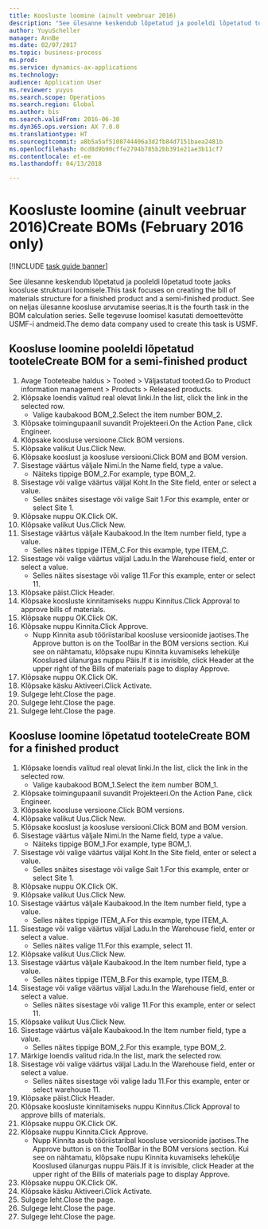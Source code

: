 ```yaml
--- 
title: Koosluste loomine (ainult veebruar 2016)
description: "See ülesanne keskendub lõpetatud ja pooleldi lõpetatud toote jaoks koosluse struktuuri loomisele."
author: YuyuScheller
manager: AnnBe
ms.date: 02/07/2017
ms.topic: business-process
ms.prod: 
ms.service: dynamics-ax-applications
ms.technology: 
audience: Application User
ms.reviewer: yuyus
ms.search.scope: Operations
ms.search.region: Global
ms.author: bis
ms.search.validFrom: 2016-06-30
ms.dyn365.ops.version: AX 7.0.0
ms.translationtype: HT
ms.sourcegitcommit: a8b5a5af5108744406a3d2fb84d7151baea2481b
ms.openlocfilehash: 0cd8d9b90cffe2794b785b2bb391e21ae3b11cf7
ms.contentlocale: et-ee
ms.lasthandoff: 04/13/2018

---
```

# <a name="create-boms-february-2016-only"></a><span data-ttu-id="f7afe-103">Koosluste loomine (ainult veebruar 2016)</span><span class="sxs-lookup"><span data-stu-id="f7afe-103">Create BOMs (February 2016 only)</span></span>

[!INCLUDE [task guide banner](../../includes/task-guide-banner.md)]

<span data-ttu-id="f7afe-104">See ülesanne keskendub lõpetatud ja pooleldi lõpetatud toote jaoks koosluse struktuuri loomisele.</span><span class="sxs-lookup"><span data-stu-id="f7afe-104">This task focuses on creating the bill of materials structure for a finished product and a semi-finished product.</span></span> <span data-ttu-id="f7afe-105">See on neljas ülesanne koosluse arvutamise seerias.</span><span class="sxs-lookup"><span data-stu-id="f7afe-105">It is the fourth task in the BOM calculation series.</span></span> <span data-ttu-id="f7afe-106">Selle tegevuse loomisel kasutati demoettevõtte USMF-i andmeid.</span><span class="sxs-lookup"><span data-stu-id="f7afe-106">The demo data company used to create this task is USMF.</span></span>


## <a name="create-bom-for-a-semi-finished-product"></a><span data-ttu-id="f7afe-107">Koosluse loomine pooleldi lõpetatud tootele</span><span class="sxs-lookup"><span data-stu-id="f7afe-107">Create BOM for a semi-finished product</span></span>
1. <span data-ttu-id="f7afe-108">Avage Tooteteabe haldus > Tooted > Väljastatud tooted.</span><span class="sxs-lookup"><span data-stu-id="f7afe-108">Go to Product information management > Products > Released products.</span></span>
2. <span data-ttu-id="f7afe-109">Klõpsake loendis valitud real olevat linki.</span><span class="sxs-lookup"><span data-stu-id="f7afe-109">In the list, click the link in the selected row.</span></span>
    * <span data-ttu-id="f7afe-110">Valige kaubakood BOM_2.</span><span class="sxs-lookup"><span data-stu-id="f7afe-110">Select the item number BOM_2.</span></span>  
3. <span data-ttu-id="f7afe-111">Klõpsake toimingupaanil suvandit Projekteeri.</span><span class="sxs-lookup"><span data-stu-id="f7afe-111">On the Action Pane, click Engineer.</span></span>
4. <span data-ttu-id="f7afe-112">Klõpsake koosluse versioone.</span><span class="sxs-lookup"><span data-stu-id="f7afe-112">Click BOM versions.</span></span>
5. <span data-ttu-id="f7afe-113">Klõpsake valikut Uus.</span><span class="sxs-lookup"><span data-stu-id="f7afe-113">Click New.</span></span>
6. <span data-ttu-id="f7afe-114">Klõpsake kooslust ja koosluse versiooni.</span><span class="sxs-lookup"><span data-stu-id="f7afe-114">Click BOM and BOM version.</span></span>
7. <span data-ttu-id="f7afe-115">Sisestage väärtus väljale Nimi.</span><span class="sxs-lookup"><span data-stu-id="f7afe-115">In the Name field, type a value.</span></span>
    * <span data-ttu-id="f7afe-116">Näiteks tippige BOM_2.</span><span class="sxs-lookup"><span data-stu-id="f7afe-116">For example, type BOM_2.</span></span>  
8. <span data-ttu-id="f7afe-117">Sisestage või valige väärtus väljal Koht.</span><span class="sxs-lookup"><span data-stu-id="f7afe-117">In the Site field, enter or select a value.</span></span>
    * <span data-ttu-id="f7afe-118">Selles snäites sisestage või valige Sait 1.</span><span class="sxs-lookup"><span data-stu-id="f7afe-118">For this example, enter or select Site 1.</span></span>  
9. <span data-ttu-id="f7afe-119">Klõpsake nuppu OK.</span><span class="sxs-lookup"><span data-stu-id="f7afe-119">Click OK.</span></span>
10. <span data-ttu-id="f7afe-120">Klõpsake valikut Uus.</span><span class="sxs-lookup"><span data-stu-id="f7afe-120">Click New.</span></span>
11. <span data-ttu-id="f7afe-121">Sisestage väärtus väljale Kaubakood.</span><span class="sxs-lookup"><span data-stu-id="f7afe-121">In the Item number field, type a value.</span></span>
    * <span data-ttu-id="f7afe-122">Selles näites tippige ITEM_C.</span><span class="sxs-lookup"><span data-stu-id="f7afe-122">For this example, type ITEM_C.</span></span>  
12. <span data-ttu-id="f7afe-123">Sisestage või valige väärtus väljal Ladu.</span><span class="sxs-lookup"><span data-stu-id="f7afe-123">In the Warehouse field, enter or select a value.</span></span>
    * <span data-ttu-id="f7afe-124">Selles näites sisestage või valige 11.</span><span class="sxs-lookup"><span data-stu-id="f7afe-124">For this example, enter or select 11.</span></span>  
13. <span data-ttu-id="f7afe-125">Klõpsake päist.</span><span class="sxs-lookup"><span data-stu-id="f7afe-125">Click Header.</span></span>
14. <span data-ttu-id="f7afe-126">Klõpsake koosluste kinnitamiseks nuppu Kinnitus.</span><span class="sxs-lookup"><span data-stu-id="f7afe-126">Click Approval to approve bills of materials.</span></span>
15. <span data-ttu-id="f7afe-127">Klõpsake nuppu OK.</span><span class="sxs-lookup"><span data-stu-id="f7afe-127">Click OK.</span></span>
16. <span data-ttu-id="f7afe-128">Klõpsake nuppu Kinnita.</span><span class="sxs-lookup"><span data-stu-id="f7afe-128">Click Approve.</span></span>
    * <span data-ttu-id="f7afe-129">Nupp Kinnita asub tööriistaribal koosluse versioonide jaotises.</span><span class="sxs-lookup"><span data-stu-id="f7afe-129">The Approve button is on the ToolBar in the  BOM versions section.</span></span> <span data-ttu-id="f7afe-130">Kui see on nähtamatu, klõpsake nupu Kinnita kuvamiseks lehekülje Kooslused ülanurgas nuppu Päis.</span><span class="sxs-lookup"><span data-stu-id="f7afe-130">If it is invisible, click Header at the upper right of the Bills of materials page to display Approve.</span></span>  
17. <span data-ttu-id="f7afe-131">Klõpsake nuppu OK.</span><span class="sxs-lookup"><span data-stu-id="f7afe-131">Click OK.</span></span>
18. <span data-ttu-id="f7afe-132">Klõpsake käsku Aktiveeri.</span><span class="sxs-lookup"><span data-stu-id="f7afe-132">Click Activate.</span></span>
19. <span data-ttu-id="f7afe-133">Sulgege leht.</span><span class="sxs-lookup"><span data-stu-id="f7afe-133">Close the page.</span></span>
20. <span data-ttu-id="f7afe-134">Sulgege leht.</span><span class="sxs-lookup"><span data-stu-id="f7afe-134">Close the page.</span></span>
21. <span data-ttu-id="f7afe-135">Sulgege leht.</span><span class="sxs-lookup"><span data-stu-id="f7afe-135">Close the page.</span></span>

## <a name="create-bom-for-a-finished-product"></a><span data-ttu-id="f7afe-136">Koosluse loomine lõpetatud tootele</span><span class="sxs-lookup"><span data-stu-id="f7afe-136">Create BOM for a finished product</span></span>
1. <span data-ttu-id="f7afe-137">Klõpsake loendis valitud real olevat linki.</span><span class="sxs-lookup"><span data-stu-id="f7afe-137">In the list, click the link in the selected row.</span></span>
    * <span data-ttu-id="f7afe-138">Valige kaubakood BOM_1.</span><span class="sxs-lookup"><span data-stu-id="f7afe-138">Select the item number BOM_1.</span></span>  
2. <span data-ttu-id="f7afe-139">Klõpsake toimingupaanil suvandit Projekteeri.</span><span class="sxs-lookup"><span data-stu-id="f7afe-139">On the Action Pane, click Engineer.</span></span>
3. <span data-ttu-id="f7afe-140">Klõpsake koosluse versioone.</span><span class="sxs-lookup"><span data-stu-id="f7afe-140">Click BOM versions.</span></span>
4. <span data-ttu-id="f7afe-141">Klõpsake valikut Uus.</span><span class="sxs-lookup"><span data-stu-id="f7afe-141">Click New.</span></span>
5. <span data-ttu-id="f7afe-142">Klõpsake kooslust ja koosluse versiooni.</span><span class="sxs-lookup"><span data-stu-id="f7afe-142">Click BOM and BOM version.</span></span>
6. <span data-ttu-id="f7afe-143">Sisestage väärtus väljale Nimi.</span><span class="sxs-lookup"><span data-stu-id="f7afe-143">In the Name field, type a value.</span></span>
    * <span data-ttu-id="f7afe-144">Näiteks tippige BOM_1.</span><span class="sxs-lookup"><span data-stu-id="f7afe-144">For example, type BOM_1.</span></span>  
7. <span data-ttu-id="f7afe-145">Sisestage või valige väärtus väljal Koht.</span><span class="sxs-lookup"><span data-stu-id="f7afe-145">In the Site field, enter or select a value.</span></span>
    * <span data-ttu-id="f7afe-146">Selles snäites sisestage või valige Sait 1.</span><span class="sxs-lookup"><span data-stu-id="f7afe-146">For this example, enter or select Site 1.</span></span>  
8. <span data-ttu-id="f7afe-147">Klõpsake nuppu OK.</span><span class="sxs-lookup"><span data-stu-id="f7afe-147">Click OK.</span></span>
9. <span data-ttu-id="f7afe-148">Klõpsake valikut Uus.</span><span class="sxs-lookup"><span data-stu-id="f7afe-148">Click New.</span></span>
10. <span data-ttu-id="f7afe-149">Sisestage väärtus väljale Kaubakood.</span><span class="sxs-lookup"><span data-stu-id="f7afe-149">In the Item number field, type a value.</span></span>
    * <span data-ttu-id="f7afe-150">Selles näites tippige ITEM_A.</span><span class="sxs-lookup"><span data-stu-id="f7afe-150">For this example, type ITEM_A.</span></span>  
11. <span data-ttu-id="f7afe-151">Sisestage või valige väärtus väljal Ladu.</span><span class="sxs-lookup"><span data-stu-id="f7afe-151">In the Warehouse field, enter or select a value.</span></span>
    * <span data-ttu-id="f7afe-152">Selles näites valige 11.</span><span class="sxs-lookup"><span data-stu-id="f7afe-152">For this example, select 11.</span></span>  
12. <span data-ttu-id="f7afe-153">Klõpsake valikut Uus.</span><span class="sxs-lookup"><span data-stu-id="f7afe-153">Click New.</span></span>
13. <span data-ttu-id="f7afe-154">Sisestage väärtus väljale Kaubakood.</span><span class="sxs-lookup"><span data-stu-id="f7afe-154">In the Item number field, type a value.</span></span>
    * <span data-ttu-id="f7afe-155">Selles näites tippige ITEM_B.</span><span class="sxs-lookup"><span data-stu-id="f7afe-155">For this example, type ITEM_B.</span></span>  
14. <span data-ttu-id="f7afe-156">Sisestage või valige väärtus väljal Ladu.</span><span class="sxs-lookup"><span data-stu-id="f7afe-156">In the Warehouse field, enter or select a value.</span></span>
    * <span data-ttu-id="f7afe-157">Selles näites sisestage või valige 11.</span><span class="sxs-lookup"><span data-stu-id="f7afe-157">For this example, enter or select 11.</span></span>  
15. <span data-ttu-id="f7afe-158">Klõpsake valikut Uus.</span><span class="sxs-lookup"><span data-stu-id="f7afe-158">Click New.</span></span>
16. <span data-ttu-id="f7afe-159">Sisestage väärtus väljale Kaubakood.</span><span class="sxs-lookup"><span data-stu-id="f7afe-159">In the Item number field, type a value.</span></span>
    * <span data-ttu-id="f7afe-160">Selles näites tippige BOM_2.</span><span class="sxs-lookup"><span data-stu-id="f7afe-160">For this example, type BOM_2.</span></span>  
17. <span data-ttu-id="f7afe-161">Märkige loendis valitud rida.</span><span class="sxs-lookup"><span data-stu-id="f7afe-161">In the list, mark the selected row.</span></span>
18. <span data-ttu-id="f7afe-162">Sisestage või valige väärtus väljal Ladu.</span><span class="sxs-lookup"><span data-stu-id="f7afe-162">In the Warehouse field, enter or select a value.</span></span>
    * <span data-ttu-id="f7afe-163">Selles näites sisestage või valige ladu 11.</span><span class="sxs-lookup"><span data-stu-id="f7afe-163">For this example, enter or select warehouse 11.</span></span>  
19. <span data-ttu-id="f7afe-164">Klõpsake päist.</span><span class="sxs-lookup"><span data-stu-id="f7afe-164">Click Header.</span></span>
20. <span data-ttu-id="f7afe-165">Klõpsake koosluste kinnitamiseks nuppu Kinnitus.</span><span class="sxs-lookup"><span data-stu-id="f7afe-165">Click Approval to approve bills of materials.</span></span>
21. <span data-ttu-id="f7afe-166">Klõpsake nuppu OK.</span><span class="sxs-lookup"><span data-stu-id="f7afe-166">Click OK.</span></span>
22. <span data-ttu-id="f7afe-167">Klõpsake nuppu Kinnita.</span><span class="sxs-lookup"><span data-stu-id="f7afe-167">Click Approve.</span></span>
    * <span data-ttu-id="f7afe-168">Nupp Kinnita asub tööriistaribal koosluse versioonide jaotises.</span><span class="sxs-lookup"><span data-stu-id="f7afe-168">The Approve button is on the ToolBar in the  BOM versions section.</span></span> <span data-ttu-id="f7afe-169">Kui see on nähtamatu, klõpsake nupu Kinnita kuvamiseks lehekülje Kooslused ülanurgas nuppu Päis.</span><span class="sxs-lookup"><span data-stu-id="f7afe-169">If it is invisible, click Header at the upper right of the Bills of materials page to display Approve.</span></span>  
23. <span data-ttu-id="f7afe-170">Klõpsake nuppu OK.</span><span class="sxs-lookup"><span data-stu-id="f7afe-170">Click OK.</span></span>
24. <span data-ttu-id="f7afe-171">Klõpsake käsku Aktiveeri.</span><span class="sxs-lookup"><span data-stu-id="f7afe-171">Click Activate.</span></span>
25. <span data-ttu-id="f7afe-172">Sulgege leht.</span><span class="sxs-lookup"><span data-stu-id="f7afe-172">Close the page.</span></span>
26. <span data-ttu-id="f7afe-173">Sulgege leht.</span><span class="sxs-lookup"><span data-stu-id="f7afe-173">Close the page.</span></span>
27. <span data-ttu-id="f7afe-174">Sulgege leht.</span><span class="sxs-lookup"><span data-stu-id="f7afe-174">Close the page.</span></span>


